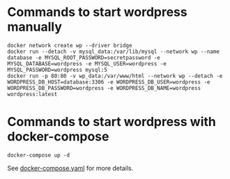 # Commands to start wordpress manually

```
docker network create wp --driver bridge
docker run --detach -v mysql_data:/var/lib/mysql --network wp --name database -e MYSQL_ROOT_PASSWORD=secretpassword -e MYSQL_DATABASE=wordpress -e MYSQL_USER=wordpress -e MYSQL_PASSWORD=wordpress mysql:5
docker run -p 80:80 -v wp_data:/var/www/html --network wp --detach -e WORDPRESS_DB_HOST=database:3306 -e WORDPRESS_DB_USER=wordpress -e WORDPRESS_DB_PASSWORD=wordpress -e WORDPRESS_DB_NAME=wordpress wordpress:latest
```

# Commands to start wordpress with docker-compose

```
docker-compose up -d
```

See [docker-compose.yaml](./docker-compose.yaml) for more details.